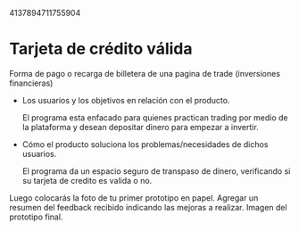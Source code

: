 4137894711755904

# Tarjeta de crédito válida

Forma de pago o recarga de billetera de una pagina de trade (inversiones financieras)

* Los usuarios y los objetivos en relación con el producto.

  El programa esta enfacado para quienes practican trading por medio de la plataforma y desean depositar
  dinero para empezar a invertir. 

* Cómo el producto soluciona los problemas/necesidades de dichos usuarios.

  El programa da un espacio seguro de transpaso de dinero, verificando si su tarjeta de credito es valida o no.

Luego colocarás la foto de tu primer prototipo en papel.
Agregar un resumen del feedback recibido indicando las mejoras a realizar.
Imagen del prototipo final.


   